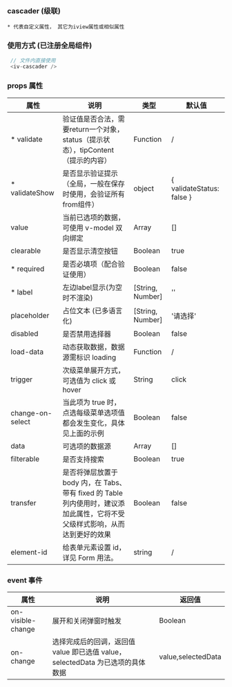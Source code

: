 ### cascader (级联)
`* 代表自定义属性， 其它为iview属性或相似属性`

### 使用方式 (已注册全局组件)
```js
 // 文件内直接使用
 <iv-cascader />
```
### props 属性
| 属性  |  说明  | 类型  | 默认值  |
| ------------ | ------------ | ------------ | ------------ |
| * validate  |  验证值是否合法，需要return一个对象，status（提示状态），tipContent（提示的内容）	  | Function  |  /  |
| * validateShow  |  是否显示验证提示（全局，一般在保存时使用，会验证所有from组件）	  | object  |  { validateStatus: false }  |
| value  |  当前已选项的数据，可使用 v-model 双向绑定  | Array  |  []  |
|  clearable | 是否显示清空按钮	  | Boolean  |  true  |
|  * required | 是否必填项（配合验证使用）	  | Boolean  |  false  |
|  * label | 左边label显示(为空时不渲染)	  | [String, Number]  |  ''  |
|  placeholder | 占位文本 (已多语言化)		  | [String, Number]  |  '请选择'  |
|  disabled | 是否禁用选择器	  | Boolean  |  false  |
|  load-data | 动态获取数据，数据源需标识 loading	  | Function  |  /  |
|  trigger | 次级菜单展开方式，可选值为 click 或 hover	  | String  |  click  |
|  change-on-select | 当此项为 true 时，点选每级菜单选项值都会发生变化，具体见上面的示例		  | Boolean  |  false  |
|  data | 可选项的数据源	  | Array  |  []  |
|  filterable | 是否支持搜索	  | Boolean  |  true  |
|  transfer | 是否将弹层放置于 body 内，在 Tabs、带有 fixed 的 Table 列内使用时，建议添加此属性，它将不受父级样式影响，从而达到更好的效果		  | Boolean  |  false  |
|  element-id | 给表单元素设置 id，详见 Form 用法。	  | string  |  /  |


### event 事件
| 属性  |  说明  | 返回值  |
| ------------ | ------------ | ------------ |
| on-visible-change | 展开和关闭弹窗时触发  |  Boolean |
| on-change | 选择完成后的回调，返回值 value 即已选值 value，selectedData 为已选项的具体数据  |  value,selectedData |

